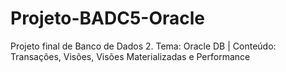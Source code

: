 # Projeto-BADC5-Oracle
Projeto final de Banco de Dados 2. Tema: Oracle DB | Conteúdo: Transações, Visões, Visões Materializadas e Performance
